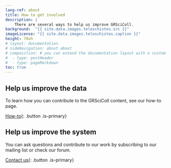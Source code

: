 ```yaml
---
lang-ref: about
title: How to get involved
description: |
    There are several ways to help us improve GRSciColl.
background:  "{{ site.data.images.teloschistes.src }}"
imageLicense: "{{ site.data.images.teloschistes.caption }}"
height: 70vh
# layout: documentation
# sideNavigation: about.about
# composition: # you can extend the documentation layout with a custom composition
#  - type: postHeader
#  - type: pageMarkdown
toc: true
---
```


## Help us improve the data

To learn how you can contribute to the GRSciColl content, see our how-to page.

[How-to](/how-to){: .button .is-primary}

## Help us improve the system

You can ask questions and contribute to our work by subscribing to our mailing list or check our forum.

[Contact us](/contact){: .button .is-primary}
